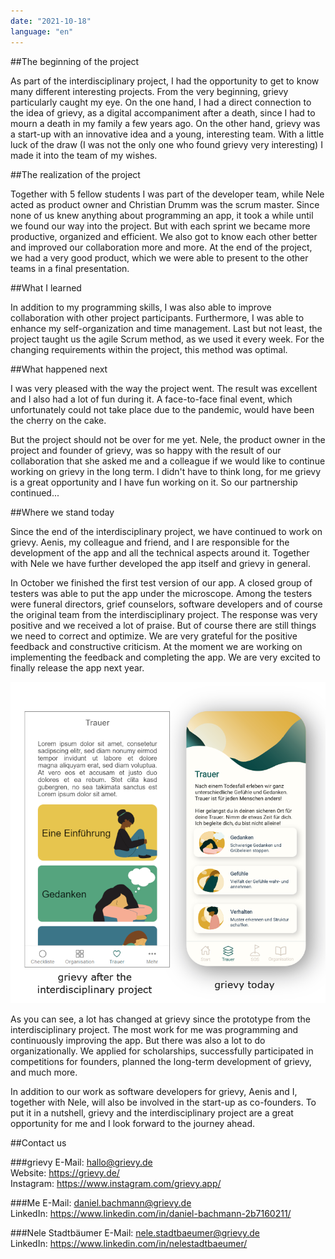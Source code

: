 ```yaml
---
date: "2021-10-18"
language: "en"
---
```


##The beginning of the project

As part of the interdisciplinary project, I had the opportunity to get to know many different interesting projects.
From the very beginning, grievy particularly caught my eye. On the one hand, I had a direct connection to the idea of grievy, as a digital accompaniment after a death, since I had to mourn a death in my family a few years ago.
On the other hand, grievy was a start-up with an innovative idea and a young, interesting team.
With a little luck of the draw (I was not the only one who found grievy very interesting) I made it into the team of my wishes.

##The realization of the project

Together with 5 fellow students I was part of the developer team, while Nele acted as product owner and Christian Drumm was the scrum master.
Since none of us knew anything about programming an app, it took a while until we found our way into the project.
But with each sprint we became more productive, organized and efficient.
We also got to know each other better and improved our collaboration more and more.
At the end of the project, we had a very good product, which we were able to present to the other teams in a final presentation.

##What I learned

In addition to my programming skills, I was also able to improve collaboration with other project participants. Furthermore, I was able to enhance my self-organization and time management. Last but not least, the project taught us the agile Scrum method, as we used it every week. For the changing requirements within the project, this method was optimal.

##What happened next

I was very pleased with the way the project went. The result was excellent and I also had a lot of fun during it.
A face-to-face final event, which unfortunately could not take place due to the pandemic, would have been the cherry on the cake.

But the project should not be over for me yet. Nele, the product owner in the project and founder of grievy, was so happy with the result of our collaboration that she asked me and a colleague if we would like to continue working on grievy in the long term.
I didn't have to think long, for me grievy is a great opportunity and I have fun working on it. So our partnership continued...

##Where we stand today

Since the end of the interdisciplinary project, we have continued to work on grievy. Aenis, my colleague and friend, and I are responsible for the development of the app and all the technical aspects around it. Together with Nele we have further developed the app itself and grievy in general.

In October we finished the first test version of our app. A closed group of testers was able to put the app under the microscope.
Among the testers were funeral directors, grief counselors, software developers and of course the original team from the interdisciplinary project. The response was very positive and we received a lot of praise. But of course there are still things we need to correct and optimize. We are very grateful for the positive feedback and constructive criticism. At the moment we are working on implementing the feedback and completing the app. We are very excited to finally release the app next year.

![grievy nach dem IP](./grievy_vergleich.png)

As you can see, a lot has changed at grievy since the prototype from the interdisciplinary project. The most work for me was programming and continuously improving the app. But there was also a lot to do organizationally. We applied for scholarships, successfully participated in competitions for founders, planned the long-term development of grievy, and much more.

In addition to our work as software developers for grievy, Aenis and I, together with Nele, will also be involved in the start-up as co-founders. To put it in a nutshell, grievy and the interdisciplinary project are a great opportunity for me and I look forward to the journey ahead.

##Contact us

###grievy
E-Mail: hallo@grievy.de  
Website: https://grievy.de/   
Instagram: https://www.instagram.com/grievy.app/

###Me
E-Mail: daniel.bachmann@grievy.de  
LinkedIn: https://www.linkedin.com/in/daniel-bachmann-2b7160211/

###Nele Stadtbäumer
E-Mail: nele.stadtbaeumer@grievy.de  
LinkedIn: https://www.linkedin.com/in/nelestadtbaeumer/  


